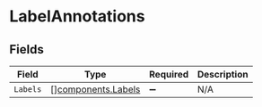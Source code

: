 # LabelAnnotations


## Fields

| Field                                                    | Type                                                     | Required                                                 | Description                                              |
| -------------------------------------------------------- | -------------------------------------------------------- | -------------------------------------------------------- | -------------------------------------------------------- |
| `Labels`                                                 | [][components.Labels](../../models/components/labels.md) | :heavy_minus_sign:                                       | N/A                                                      |